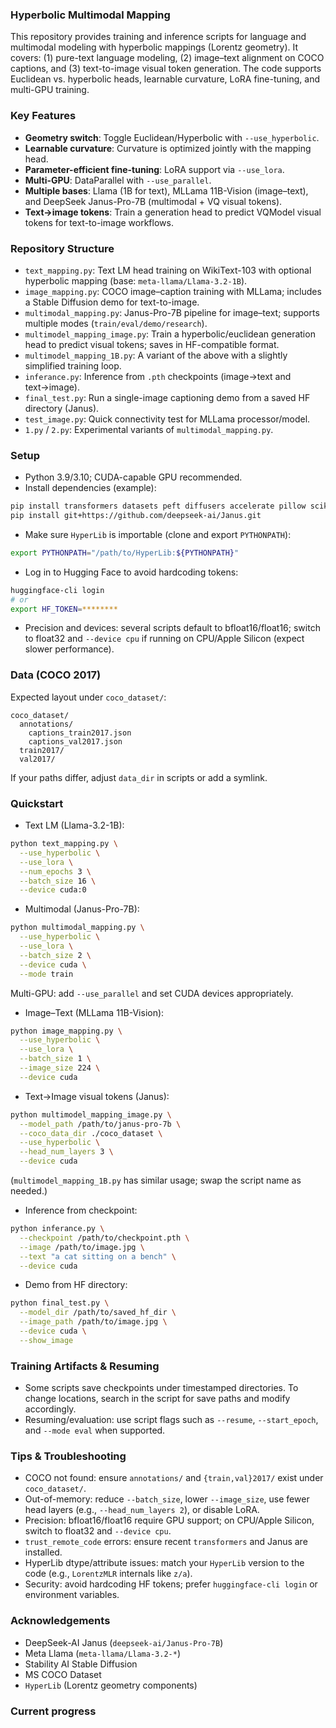 ### Hyperbolic Multimodal Mapping

This repository provides training and inference scripts for language and multimodal modeling with hyperbolic mappings (Lorentz geometry). It covers: (1) pure-text language modeling, (2) image–text alignment on COCO captions, and (3) text-to-image visual token generation. The code supports Euclidean vs. hyperbolic heads, learnable curvature, LoRA fine-tuning, and multi-GPU training.

### Key Features
- **Geometry switch**: Toggle Euclidean/Hyperbolic with `--use_hyperbolic`.
- **Learnable curvature**: Curvature is optimized jointly with the mapping head.
- **Parameter-efficient fine-tuning**: LoRA support via `--use_lora`.
- **Multi-GPU**: DataParallel with `--use_parallel`.
- **Multiple bases**: Llama (1B for text), MLLama 11B-Vision (image–text), and DeepSeek Janus-Pro-7B (multimodal + VQ visual tokens).
- **Text→image tokens**: Train a generation head to predict VQModel visual tokens for text-to-image workflows.

### Repository Structure
- `text_mapping.py`: Text LM head training on WikiText-103 with optional hyperbolic mapping (base: `meta-llama/Llama-3.2-1B`).
- `image_mapping.py`: COCO image–caption training with MLLama; includes a Stable Diffusion demo for text-to-image.
- `multimodal_mapping.py`: Janus-Pro-7B pipeline for image–text; supports multiple modes (`train/eval/demo/research`).
- `multimodel_mapping_image.py`: Train a hyperbolic/euclidean generation head to predict visual tokens; saves in HF-compatible format.
- `multimodel_mapping_1B.py`: A variant of the above with a slightly simplified training loop.
- `inferance.py`: Inference from `.pth` checkpoints (image→text and text→image).
- `final_test.py`: Run a single-image captioning demo from a saved HF directory (Janus).
- `test_image.py`: Quick connectivity test for MLLama processor/model.
- `1.py` / `2.py`: Experimental variants of `multimodal_mapping.py`.

### Setup
- Python 3.9/3.10; CUDA-capable GPU recommended.
- Install dependencies (example):
```bash
pip install transformers datasets peft diffusers accelerate pillow scikit-learn matplotlib tqdm pycocotools
pip install git+https://github.com/deepseek-ai/Janus.git
```
- Make sure `HyperLib` is importable (clone and export `PYTHONPATH`):
```bash
export PYTHONPATH="/path/to/HyperLib:${PYTHONPATH}"
```
- Log in to Hugging Face to avoid hardcoding tokens:
```bash
huggingface-cli login
# or
export HF_TOKEN=********
```
- Precision and devices: several scripts default to bfloat16/float16; switch to float32 and `--device cpu` if running on CPU/Apple Silicon (expect slower performance).

### Data (COCO 2017)
Expected layout under `coco_dataset/`:
```
coco_dataset/
  annotations/
    captions_train2017.json
    captions_val2017.json
  train2017/
  val2017/
```
If your paths differ, adjust `data_dir` in scripts or add a symlink.

### Quickstart
- Text LM (Llama-3.2-1B):
```bash
python text_mapping.py \
  --use_hyperbolic \
  --use_lora \
  --num_epochs 3 \
  --batch_size 16 \
  --device cuda:0
```

- Multimodal (Janus-Pro-7B):
```bash
python multimodal_mapping.py \
  --use_hyperbolic \
  --use_lora \
  --batch_size 2 \
  --device cuda \
  --mode train
```
Multi-GPU: add `--use_parallel` and set CUDA devices appropriately.

- Image–Text (MLLama 11B-Vision):
```bash
python image_mapping.py \
  --use_hyperbolic \
  --use_lora \
  --batch_size 1 \
  --image_size 224 \
  --device cuda
```

- Text→Image visual tokens (Janus):
```bash
python multimodel_mapping_image.py \
  --model_path /path/to/janus-pro-7b \
  --coco_data_dir ./coco_dataset \
  --use_hyperbolic \
  --head_num_layers 3 \
  --device cuda
```
(`multimodel_mapping_1B.py` has similar usage; swap the script name as needed.)

- Inference from checkpoint:
```bash
python inferance.py \
  --checkpoint /path/to/checkpoint.pth \
  --image /path/to/image.jpg \
  --text "a cat sitting on a bench" \
  --device cuda
```

- Demo from HF directory:
```bash
python final_test.py \
  --model_dir /path/to/saved_hf_dir \
  --image_path /path/to/image.jpg \
  --device cuda \
  --show_image
```

### Training Artifacts & Resuming
- Some scripts save checkpoints under timestamped directories. To change locations, search in the script for save paths and modify accordingly.
- Resuming/evaluation: use script flags such as `--resume`, `--start_epoch`, and `--mode eval` when supported.

### Tips & Troubleshooting
- COCO not found: ensure `annotations/` and `{train,val}2017/` exist under `coco_dataset/`.
- Out-of-memory: reduce `--batch_size`, lower `--image_size`, use fewer head layers (e.g., `--head_num_layers 2`), or disable LoRA.
- Precision: bfloat16/float16 require GPU support; on CPU/Apple Silicon, switch to float32 and `--device cpu`.
- `trust_remote_code` errors: ensure recent `transformers` and Janus are installed.
- HyperLib dtype/attribute issues: match your `HyperLib` version to the code (e.g., `LorentzMLR` internals like `z/a`).
- Security: avoid hardcoding HF tokens; prefer `huggingface-cli login` or environment variables.

### Acknowledgements
- DeepSeek-AI Janus (`deepseek-ai/Janus-Pro-7B`)
- Meta Llama (`meta-llama/Llama-3.2-*`)
- Stability AI Stable Diffusion
- MS COCO Dataset
- `HyperLib` (Lorentz geometry components)

### Current progress

